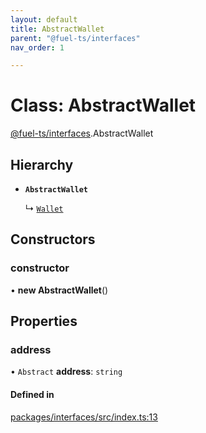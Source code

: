 ```yaml
---
layout: default
title: AbstractWallet
parent: "@fuel-ts/interfaces"
nav_order: 1

---
```


# Class: AbstractWallet

[@fuel-ts/interfaces](../index.md).AbstractWallet

## Hierarchy

- **`AbstractWallet`**

  ↳ [`Wallet`](../../fuel-ts-wallet/classes/Wallet.md)

## Constructors

### constructor

• **new AbstractWallet**()

## Properties

### address

• `Abstract` **address**: `string`

#### Defined in

[packages/interfaces/src/index.ts:13](https://github.com/FuelLabs/fuels-ts/blob/master/packages/interfaces/src/index.ts#L13)
